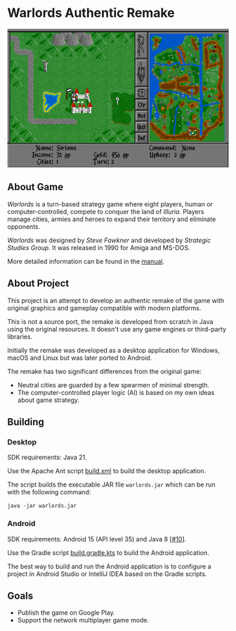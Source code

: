 # Warlords Authentic Remake

![screenshot](doc/screenshot.png)

## About Game

*Warlords* is a turn-based strategy game where eight players, human or computer-controlled, compete to conquer the land of *Illuria*. Players manage cities, armies and heroes to expand their territory and eliminate opponents.

*Warlords* was designed by *Steve Fawkner* and developed by *Strategic Studies Group*. It was released in 1990 for Amiga and MS-DOS.

More detailed information can be found in the [manual](doc/manual.txt).

## About Project

This project is an attempt to develop an authentic remake of the game with original graphics and gameplay compatible with modern platforms.

This is not a source port, the remake is developed from scratch in Java using the original resources. It doesn't use any game engines or third-party libraries.

Initially the remake was developed as a desktop application for Windows, macOS and Linux but was later ported to Android.

The remake has two significant differences from the original game:
* Neutral cities are guarded by a few spearmen of minimal strength.
* The computer-controlled player logic (AI) is based on my own ideas about game strategy.

## Building

### Desktop

SDK requirements: Java 21.

Use the Apache Ant script [build.xml](build.xml) to build the desktop application.

The script builds the executable JAR file `warlords.jar` which can be run with the following command:
```
java -jar warlords.jar
```

### Android

SDK requirements: Android 15 (API level 35) and Java 8 [[#10](../../issues/10)].

Use the Gradle script [build.gradle.kts](android/build.gradle.kts) to build the Android application.

The best way to build and run the Android application is to configure a project in Android Studio or IntelliJ IDEA based on the Gradle scripts.

## Goals
* Publish the game on Google Play.
* Support the network multiplayer game mode.
